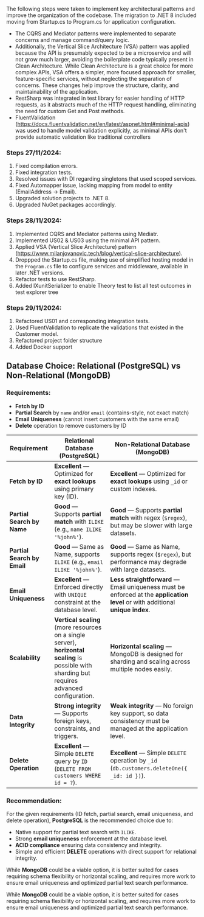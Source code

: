 The following steps were taken to implement key architectural patterns and improve the organization of the codebase. The migration to .NET 8 included moving from Startup.cs to Program.cs for application configuration. 
- The CQRS and Mediator patterns were implemented to separate concerns and manage command/query logic. 
- Additionally, the Vertical Slice Architecture (VSA) pattern was applied because the API is presumably expected to be a microservice and will not grow much larger, avoiding the boilerplate code typically present in Clean Architecture. While Clean Architecture is a great choice for more complex APIs, VSA offers a simpler, more focused approach for smaller, feature-specific services, without neglecting the separation of concerns. These changes help improve the structure, clarity, and maintainability of the application.
- RestSharp was integrated in test library for easier handling of HTTP requests, as it abstracts much of the HTTP request handling, eliminating the need for custom Get and Post methods.
- FluentValidation (https://docs.fluentvalidation.net/en/latest/aspnet.html#minimal-apis) was used to handle model validation explicitly, as minimal APIs don't provide automatic validation like traditional controllers
    
### Steps 27/11/2024:
1. Fixed compilation errors.
2. Fixed integration tests.
3. Resolved issues with DI regarding singletons that used scoped services.
4. Fixed Automapper issue, lacking mapping from model to entity (EmailAddress -> Email).
5. Upgraded solution projects to .NET 8.
6. Upgraded NuGet packages accordingly.

### Steps 28/11/2024:
1. Implemented CQRS and Mediator patterns using Mediatr.
2. Implemented US02 & US03 using the minimal API pattern.
3. Applied VSA (Vertical Slice Architecture) pattern (https://www.milanjovanovic.tech/blog/vertical-slice-architecture).
4. Droppped the Startup.cs file, making use of simplified hosting model in the `Program.cs` file to configure services and middleware, available in later .NET versions.
5. Refactor tests to use RestSharp.
6. Added IXunitSerializer to enable Theory test to list all test outcomes in test explorer tree

### Steps 29/11/2024:
1. Refactored US01 and corresponding integration tests.
2. Used FluentValidation to replicate the validations that existed in the Customer model.
3. Refactored project folder structure
4. Added Docker support





## Database Choice: Relational (PostgreSQL) vs Non-Relational (MongoDB)

### Requirements:
- **Fetch by ID**  
- **Partial Search** by `name` and/or `email` (contains-style, not exact match)  
- **Email Uniqueness** (cannot insert customers with the same email)  
- **Delete** operation to remove customers by ID

| **Requirement**                            | **Relational Database (PostgreSQL)**                           | **Non-Relational Database (MongoDB)**                            |
|--------------------------------------------|----------------------------------------------------------------|------------------------------------------------------------------|
| **Fetch by ID**                            | **Excellent** — Optimized for **exact lookups** using primary key (ID). | **Excellent** — Optimized for **exact lookups** using `_id` or custom indexes. |
| **Partial Search by Name**                 | **Good** — Supports **partial match** with `ILIKE` (e.g., `name ILIKE '%john%'`). | **Good** — Supports **partial match** with regex (`$regex`), but may be slower with large datasets. |
| **Partial Search by Email**                | **Good** — Same as Name, supports `ILIKE` (e.g., `email ILIKE '%john%'`). | **Good** — Same as Name, supports regex (`$regex`), but performance may degrade with large datasets. |
| **Email Uniqueness**                       | **Excellent** — Enforced directly with `UNIQUE` constraint at the database level. | **Less straightforward** — Email uniqueness must be enforced at the **application level** or with additional **unique index**. |
| **Scalability**                            | **Vertical scaling** (more resources on a single server), **horizontal scaling** is possible with sharding but requires advanced configuration. | **Horizontal scaling** — MongoDB is designed for sharding and scaling across multiple nodes easily. |
| **Data Integrity**                         | **Strong integrity** — Supports foreign keys, constraints, and triggers. | **Weak integrity** — No foreign key support, so data consistency must be managed at the application level. |
| **Delete Operation**                       | **Excellent** — Simple `DELETE` query by `ID` (`DELETE FROM customers WHERE id = ?`). | **Excellent** — Simple `DELETE` operation by `_id` (`db.customers.deleteOne({ _id: id })`). |

### Recommendation:
For the given requirements (ID fetch, partial search, email uniqueness, and delete operation), **PostgreSQL** is the recommended choice due to:
- Native support for partial text search with `ILIKE`.
- Strong **email uniqueness** enforcement at the database level.
- **ACID compliance** ensuring data consistency and integrity.
- Simple and efficient **DELETE** operations with direct support for relational integrity.

While **MongoDB** could be a viable option, it is better suited for cases requiring schema flexibility or horizontal scaling, and requires more work to ensure email uniqueness and optimized partial text search performance.

While **MongoDB** could be a viable option, it is better suited for cases requiring schema flexibility or horizontal scaling, and requires more work to ensure email uniqueness and optimized partial text search performance.
